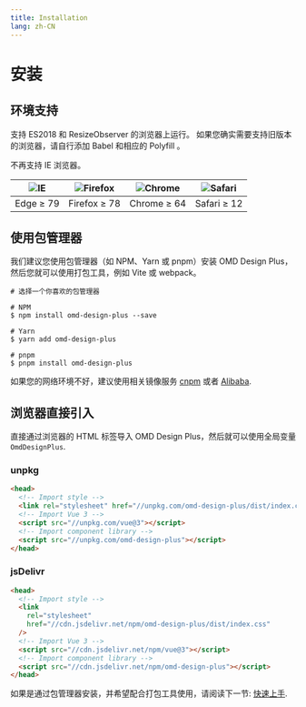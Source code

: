 ```yaml
---
title: Installation
lang: zh-CN
---
```


# 安装

## 环境支持

支持 ES2018 和 ResizeObserver 的浏览器上运行。 如果您确实需要支持旧版本的浏览器，请自行添加 Babel 和相应的 Polyfill 。

不再支持 IE 浏览器。

| ![IE](https://cdn.jsdelivr.net/npm/@browser-logos/edge/edge_32x32.png) | ![Firefox](https://cdn.jsdelivr.net/npm/@browser-logos/firefox/firefox_32x32.png) | ![Chrome](https://cdn.jsdelivr.net/npm/@browser-logos/chrome/chrome_32x32.png) | ![Safari](https://cdn.jsdelivr.net/npm/@browser-logos/safari/safari_32x32.png) |
| ---------------------------------------------------------------------- | --------------------------------------------------------------------------------- | ------------------------------------------------------------------------------ | ------------------------------------------------------------------------------ |
| Edge ≥ 79                                                              | Firefox ≥ 78                                                                      | Chrome ≥ 64                                                                    | Safari ≥ 12                                                                    |

## 使用包管理器

我们建议您使用包管理器（如 NPM、Yarn 或 pnpm）安装 OMD Design Plus，然后您就可以使用打包工具，例如 Vite 或 webpack。

```shell
# 选择一个你喜欢的包管理器

# NPM
$ npm install omd-design-plus --save

# Yarn
$ yarn add omd-design-plus

# pnpm
$ pnpm install omd-design-plus
```

如果您的网络环境不好，建议使用相关镜像服务 [cnpm](https://github.com/cnpm/cnpm) 或者 [Alibaba](https://registry.npmmirror.com/).

## 浏览器直接引入

直接通过浏览器的 HTML 标签导入 OMD Design Plus，然后就可以使用全局变量 `OmdDesignPlus`.

### unpkg

```html
<head>
  <!-- Import style -->
  <link rel="stylesheet" href="//unpkg.com/omd-design-plus/dist/index.css" />
  <!-- Import Vue 3 -->
  <script src="//unpkg.com/vue@3"></script>
  <!-- Import component library -->
  <script src="//unpkg.com/omd-design-plus"></script>
</head>
```

### jsDelivr

```html
<head>
  <!-- Import style -->
  <link
    rel="stylesheet"
    href="//cdn.jsdelivr.net/npm/omd-design-plus/dist/index.css"
  />
  <!-- Import Vue 3 -->
  <script src="//cdn.jsdelivr.net/npm/vue@3"></script>
  <!-- Import component library -->
  <script src="//cdn.jsdelivr.net/npm/omd-design-plus"></script>
</head>
```

如果是通过包管理器安装，并希望配合打包工具使用，请阅读下一节: [快速上手](/docs/guide/quickstart).

